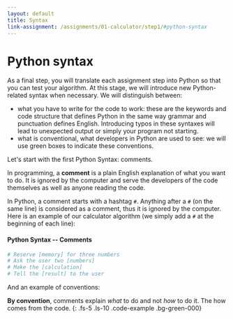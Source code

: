 ```yaml
---
layout: default
title: Syntax
link-assignment: /assignments/01-calculator/step1/#python-syntax
---
```


# Python syntax

As a final step, you will translate each assignment step into Python so that you can test your algorithm. At this stage, we will introduce new Python-related syntax when necessary. We will distinguish between:

* what you have to write for the code to work: these are the keywords and code structure that defines Python in the same way grammar and punctuation defines English. Introducing typos in these syntaxes will lead to unexpected output or simply your program not starting.
* what is conventional, what developers in Python are used to see: we will use green boxes to indicate these conventions.

Let's start with the first Python Syntax: comments.

In programming, a **comment** is a plain English explanation of what you want to do. It is ignored by the computer and serve the developers of the code themselves as well as anyone reading the code.

In Python, a comment starts with a hashtag `#`. Anything after a `#` (on the same line) is considered as a comment, thus it is ignored by the computer. Here is an example of our calculator algorithm (we simply add a `#` at the beginning of each line):

#### Python Syntax -- Comments

```python
# Reserve [memory] for three numbers
# Ask the user two [numbers]
# Make the [calculation]
# Tell the [result] to the user
```

And an example of conventions:

**By convention**, comments explain _what_ to do and not _how_ to do it. The how comes from the code.
{: .fs-5 .ls-10 .code-example .bg-green-000}